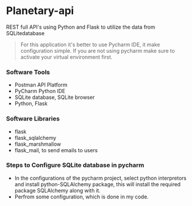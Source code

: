 # Planetary-api
REST full API's using Python and Flask to utilize the data from SQLitedatabase

> For this application it's better to use Pycharm IDE, it make configuration simple. If you are not using pycharm make sure to activate your virtual environment first.

### Software Tools
- Postman API Platform
- PyCharm Python IDE
- SQLite database, SQLite browser
- Python, Flask

### Software Libraries
- flask
- flask_sqlalchemy
- flask_marshmallow
- flask_mail, to send emails to users

### Steps to Configure SQLite database in pycharm
- In the configurations of the pycharm project, select python interpretors and install python-SQLAlchemy package, this will install the required package SQLAlchemy along with it.
- Perfrom some configuration, which is done in my code.
